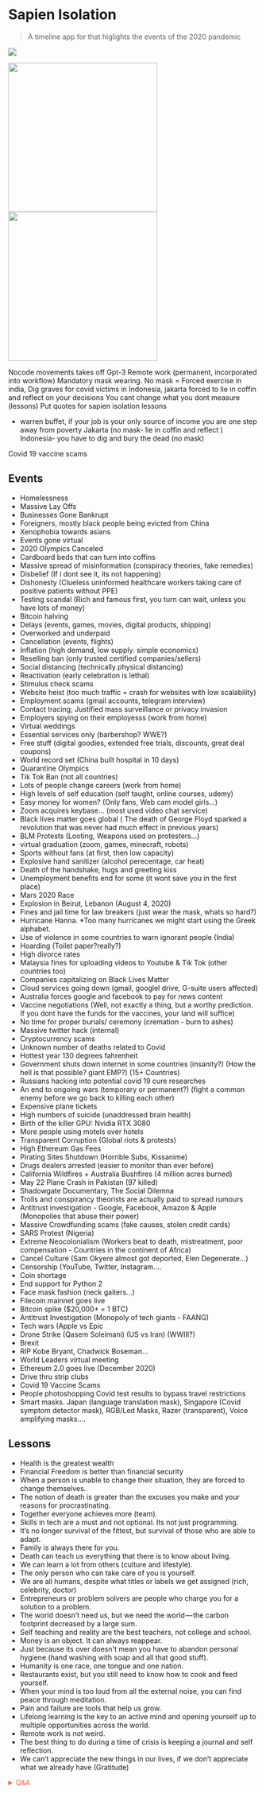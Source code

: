 # Sapien Isolation
> A timeline app for that higlights the events of the 2020 pandemic

![](https://giffiles.alphacoders.com/146/14685.gif)

<img src="https://github.com/33nanoseconds/Sapien_Isolation/blob/master/Images/X.png" width=300 > <img src="https://github.com/33nanoseconds/Sapien_Isolation/blob/master/Images/Y.png" width=300 > 

Nocode movements takes off
Gpt-3
Remote work (permanent, incorporated into workflow)
Mandatory mask wearing. No mask = Forced exercise in india, Dig graves for covid victims in Indonesia, jakarta forced to lie in coffin and reflect on your decisions
You cant change what you dont measure (lessons)
Put quotes for sapien isolation lessons
- warren buffet, if your job is your only source of income you are one step away from poverty
Jakarta (no mask- lie in coffin and reflect )
Indonesia- you have to dig and bury the dead (no mask)

Covid 19 vaccine scams

## Events
- Homelessness
- Massive Lay Offs
- Businesses Gone Bankrupt
- Foreigners, mostly black people being evicted from China
- Xenophobia towards asians
- Events gone virtual
- 2020 Olympics Canceled
- Cardboard beds that can turn into coffins
- Massive spread of misinformation (conspiracy theories, fake remedies)
- Disbelief (If i dont see it, its not happening)
- Dishonesty (Clueless uninformed healthcare workers taking care of positive patients without PPE)
- Testing scandal (Rich and famous first, you turn can wait, unless you have lots of money)
- Bitcoin halving
- Delays (events, games, movies, digital products, shipping)
- Overworked and underpaid
- Cancellation (events, flights)
- Inflation (high demand, low supply. simple economics)
- Reselling ban (only trusted certified companies/sellers)
- Social distancing (technically physical distancing)
- Reactivation (early celebration is lethal)
- Stimulus check scams
- Website heist (too much traffic = crash  for websites with low scalability)
- Employment scams (gmail accounts, telegram interview)
- Contact tracing; Justified mass surveillance or privacy invasion
- Employers spying on their employesss (work from home)
- Virtual weddings
- Essential services only (barbershop? WWE?)
- Free stuff (digital goodies, extended free trials, discounts, great deal coupons)
- World record set (China built hospital in 10 days)
- Quarantine Olympics
- Tik Tok Ban (not all countries)
- Lots of people change careers (work from home)
- High levels of self education (self taught, online courses, udemy)
- Easy money for women? (Only fans, Web cam model girls...)
- Zoom acquires keybase... (most used video chat service)
- Black lives matter goes global ( The death of George Floyd sparked a
 revolution that was never had much effect in previous years)
- BLM Protests (Looting, Weapons used on protesters...)
- virtual graduation (zoom, games, minecraft, robots)
- Sports without fans (at first, then low capacity)
- Explosive hand sanitizer (alcohol perecentage, car heat)
- Death of the handshake, hugs and greeting kiss
- Unemployment benefits end for some (it wont save you in the first place)
- Mars 2020 Race
- Explosion in Beirut, Lebanon (August 4, 2020)
- Fines and jail time for law breakers (just wear the mask, whats so hard?)
- Hurricane Hanna. *Too many hurricanes we might start using the Greek alphabet.
- Use of violence in some countries to warn ignorant people (India)
- Hoarding (Toilet paper?really?)
- High divorce rates
- Malaysia fines for uploading videos to Youtube & Tik Tok (other countries too)
- Companies capitalizing on Black Lives Matter
- Cloud services going down (gmail, googlel drive, G-suite users affected)
- Australia forces google and facebook to pay for news content
- Vaccine negotiations (Well, not exactly a thing, but a worthy 
prediction. If you dont have the funds for the vaccines, your land will 
suffice)
- No time for proper burials/ ceremony (cremation - burn to ashes)
- Massive twitter hack (internal)
- Cryptocurrency scams
- Unknown number of deaths related to Covid
- Hottest year 130 degrees fahrenheit
- Government shuts down internet in some countries (insanity?) (How the hell is that possible?  giant EMP?) (15+ Countries)
- Russians hacking into potential covid 19 cure researches
- An end to ongoing wars (temporary or permanent?) (fight a common enemy before we go back to killing each other)
- Expensive plane tickets
- High numbers of suicide (unaddressed brain health)
- Birth of the killer GPU: Nvidia RTX 3080
- More people using motels over hotels
- Transparent Corruption (Global riots & protests)
- High Ethereum Gas Fees
- Pirating Sites Shutdown (Horrible Subs, Kissanime)
- Drugs dealers arrested (easier to monitor than ever before)
- California Wildfires + Australia Bushfires (4 million acres burned)
- May 22 Plane Crash in Pakistan (97 killed)
- Shadowgate Documentary, The Social Dilemna
- Trolls and conspirancy theorists are actually paid to spread rumours
- Antitrust investigation - Google, Facebook, Amazon & Apple (Monopolies that abuse their power)
- Massive Crowdfunding scams (fake causes, stolen credit cards)
- SARS Protest (Nigeria)
- Extreme Neocolonialism (Workers beat to death, mistreatment, poor compensation - Countries in the continent of Africa)
- Cancel Culture (Sam Okyere almost got deported, Elen Degenerate...)
- Censorship (YouTube, Twitter, Instagram....
- Coin shortage
- End support for Python 2
- Face mask fashion (neck gaiters...)
- Filecoin mainnet goes live
- Bitcoin spike ($20,000+ = 1 BTC)
- Antitrust Investigation (Monopoly of tech giants - FAANG)
- Tech wars (Apple vs Epic
- Drone Strike (Qasem Soleimani) (US vs Iran) (WWIII?)
- Brexit
- RIP Kobe Bryant, Chadwick Boseman...
- World Leaders virtual meeting
- Ethereum 2.0 goes live (December 2020)
- Drive thru strip clubs
- Covid 19 Vaccine Scams
- People photoshopping Covid test results to bypass travel restrictions
- Smart masks. Japan (language translation mask), Singapore (Covid 
symptom detector mask), RGB/Led Masks, Razer (transparent), Voice 
amplifying masks....


## Lessons
- Health is the greatest wealth
- Financial Freedom is better than financial security
- When a person is unable to change their situation, they are forced to change themselves.
- The notion of death is greater than the excuses you make and your reasons for procrastinating.
- Together everyone achieves more (team).
- Skills in tech are a must and not optional. Its not just programming.
- It’s no longer survival of the fittest, but survival of those who are able to adapt.
- Family is always there for you.
- Death can teach us everything that there is to know about living.
- We can learn a lot from others (culture and lifestyle).
- The only person who can take care of you is yourself.
- We are all humans, despite what titles or labels we get assigned (rich, celebrity, doctor)
- Entrepreneurs or problem solvers are people who charge you for a solution to a problem.
- The world doesn’t need us, but we need the world — the carbon footprint decreased by a large sum.
- Self teaching and reality are the best teachers, not college and school.
- Money is an object. It can always reappear.
- Just because its over doesn't mean you have to abandon personal hygiene (hand washing with soap and all that good stuff).
- Humanity is one race, one tongue and one nation.
- Restaurants exist, but you still need to know how to cook and feed yourself.
- When your mind is too loud from all the external noise, you can find peace through meditation.
- Pain and failure are tools that help us grow.
- Lifelong learning is the key to an active mind and opening yourself up to multiple opportunities across the world.
- Remote work is not weird.
- The best thing to do during a time of crisis is keeping a journal and self reflection.
- We can’t appreciate the new things in our lives, if we don’t appreciate what we already have (Gratitude)     

<!-- Prince Kaizen Namwali -->


<span style='color:#ff5d46;'>

<details markdown='1'><summary>Q&A</summary>


</details>

</span>
